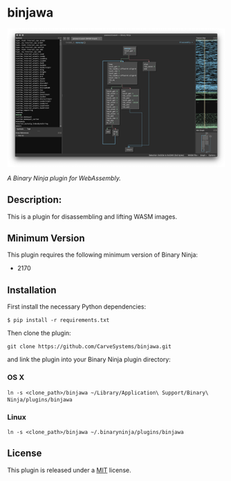 # binjawa

![Example](images/binjawa.png)

_A Binary Ninja plugin for WebAssembly._

## Description:

This is a plugin for disassembling and lifting WASM images.

## Minimum Version

This plugin requires the following minimum version of Binary Ninja:

 * 2170

## Installation

First install the necessary Python dependencies:

```
$ pip install -r requirements.txt
```

Then clone the plugin:

```
git clone https://github.com/CarveSystems/binjawa.git
```

and link the plugin into your Binary Ninja plugin directory:

### OS X

```
ln -s <clone_path>/binjawa ~/Library/Application\ Support/Binary\ Ninja/plugins/binjawa
```

### Linux

```
ln -s <clone_path>/binjawa ~/.binaryninja/plugins/binjawa
```

## License

This plugin is released under a [MIT](LICENSE) license.

